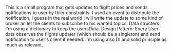 This is a small program that gets updates to flight prices and sends notifications to user by thier constraints.
I used an event to distribute the notification, I guess in the real world I will write the update to some kind of broker an let the clients to subscribe to his wanted topics.
Data structers :
I'm using a dictionary to keep the usersData.
Design Pattern:
Every User data observes the flights updater (which should be a singleton) and send notification to user's client if needed.
I'm using also DI and solid principle as much as relevant.    


